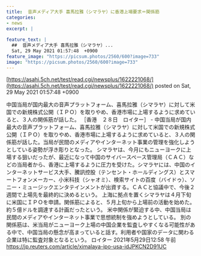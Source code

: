 ```yaml
---
title:  音声メディア大手 喜馬拉雅（シマラヤ）に香港上場要求＝関係筋  
categories:
- news
excerpt: |
  
feature_text: |
  ##  音声メディア大手 喜馬拉雅（シマラヤ）...
  Sat, 29 May 2021 01:57:48  +0900
feature_image: "https://picsum.photos/2560/600?image=733"
image: "https://picsum.photos/2560/600?image=733"
---
```


[https://asahi.5ch.net/test/read.cgi/newsplus/1622221068/](https://asahi.5ch.net/test/read.cgi/newsplus/1622221068/)
posted on Sat, 29 May 2021 01:57:48  +0900

<!--more-->

中国当局が国内最大の音声プラットフォーム、喜馬拉雅（シマラヤ）に対して米国での新規株式公開（ＩＰＯ）を取りやめ、香港市場に上場するように求めていると、３人の関係筋が話した。 ［香港　２８日　ロイター］ - 中国当局が国内最大の音声プラットフォーム、喜馬拉雅（シマラヤ）に対して米国での新規株式公開（ＩＰＯ）を取りやめ、香港市場に上場するように求めていると、３人の関係筋が話した。当局が民間のメディアやインターネット事業の管理を強化しようとしている姿勢が浮き彫りとなった。 シマラヤは、今月にもニューヨークに上場する狙いだったが、最近になって中国のサイバースペース管理局（ＣＡＣ）などの当局者から、香港に上場するように圧力を受けた。シマラヤには、中国のインターネットサービス大手、騰訊控股（テンセント・ホールディングス）とスマートフォンメーカー、小米科技（シャオミ）、検索サイトの百度（バイドゥ）、ソニー・ミュージックエンタテインメントが出資する。ＣＡＣと協議中で、今後２週間で上場先を最終的に決めるという。 上海に拠点を置くシマラヤは４月下旬に米国にＩＰＯを申請。関係筋によると、５月上旬から上場前の活動を始めた。約５億ドルを調達する計画だったという。 米中関係が緊迫する中、中国当局は民間のメディアやインターネット事業で思想統制を強めようとしている。 別の関係筋は、米当局がニューヨーク上場の中国企業を監査しやすくなる可能性がある中で、中国当局の懸念が高まっていると話す。利用者や国家のデータに関わる企業は特に監査対象となるという。 ロイター 2021年5月29日12:58 午前 https://jp.reuters.com/article/ximalaya-ipo-usa-idJPKCN2D91UC
